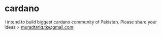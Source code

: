 # cardano
I intend to build biggest cardano community of Pakistan. Please share your ideas > muradtariq.tk@gmail.com
